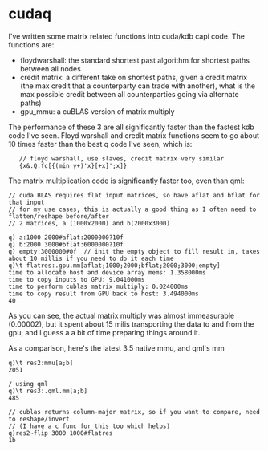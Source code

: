 # cudaq

I've written some matrix related functions into cuda/kdb capi code.
The functions are:
* floydwarshall: the standard shortest past algorithm for shortest paths between all nodes
* credit matrix: a different take on shortest paths, given a credit matrix
                 (the max credit that a counterparty can trade with another), what is the max
                 possible credit between all counterparties going via alternate paths)
* gpu_mmu: a cuBLAS version of matrix multiply

The performance of these 3 are all significantly faster than the fastest kdb code I've seen.
Floyd warshall and credit matrix functions seem to go about 10 times faster than the best q 
code I've seen, which is:
```
   // floyd warshall, use slaves, credit matrix very similar   
   {x&.Q.fc[{(min y+)'x}[+x]';x]}
```
The matrix multiplication code is significantly faster too, even than qml:

```
// cuda BLAS requires flat input matrices, so have aflat and bflat for that input
// for my use cases, this is actually a good thing as I often need to flatten/reshape before/after
// 2 matrices, a (1000x2000) and b(2000x3000) 

q) a:1000 2000#aflat:2000000?10f
q) b:2000 3000#bflat:6000000?10f
q) empty:3000000#0f  // init the empty object to fill result in, takes about 10 millis if you need to do it each time
q)\t flatres:.gpu.mm[aflat;1000;2000;bflat;2000;3000;empty]
time to allocate host and device array mems: 1.358000ms
time to copy inputs to GPU: 9.041000ms
time to perform cublas matrix multiply: 0.024000ms
time to copy result from GPU back to host: 3.494000ms
40
```

As  you can see, the actual matrix multiply was almost immeasurable (0.00002), but it spent about 15 milis transporting the data to and from the gpu, and I guess a a bit of time preparing things around it.

As a comparison, here's the latest 3.5 native mmu, and qml's mm

```
q)\t res2:mmu[a;b]
2051

/ using qml
q)\t res3:.qml.mm[a;b]
485

// cublas returns column-major matrix, so if you want to compare, need to reshape/invert 
// (I have a c func for this too which helps)
q)res2~flip 3000 1000#flatres 
1b
```

